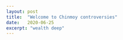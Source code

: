```yaml
---
layout: post
title:  "Welcome to Chinmoy controversies"
date:   2020-06-25
excerpt: "wealth deep"
---
```

